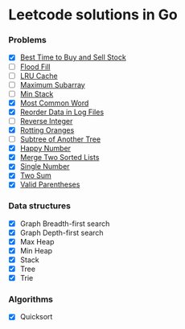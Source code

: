 # Leetcode solutions in Go

### Problems

- [x] [Best Time to Buy and Sell Stock](https://leetcode.com/problems/best-time-to-buy-and-sell-stock/)
- [ ] [Flood Fill](https://leetcode.com/problems/flood-fill)
- [ ] [LRU Cache](https://leetcode.com/problems/lru-cache/)
- [ ] [Maximum Subarray](https://leetcode.com/problems/maximum-subarray/)
- [ ] [Min Stack](https://leetcode.com/problems/min-stack)
- [x] [Most Common Word](https://leetcode.com/problems/most-common-word/)
- [x] [Reorder Data in Log Files](https://leetcode.com/problems/reorder-data-in-log-files)
- [ ] [Reverse Integer](https://leetcode.com/problems/reverse-integer/)
- [x] [Rotting Oranges](https://leetcode.com/problems/rotting-oranges)
- [ ] [Subtree of Another Tree](https://leetcode.com/problems/subtree-of-another-tree)
- [x] [Happy Number](https://leetcode.com/problems/happy-number/)
- [x] [Merge Two Sorted Lists](https://leetcode.com/problems/merge-two-sorted-lists/)
- [x] [Single Number](https://leetcode.com/problems/single-number/)
- [x] [Two Sum](https://leetcode.com/problems/two-sum/)
- [x] [Valid Parentheses](https://leetcode.com/problems/valid-parentheses/)

### Data structures

- [x] Graph Breadth-first search
- [x] Graph Depth-first search
- [x] Max Heap
- [x] Min Heap
- [x] Stack
- [x] Tree
- [x] Trie

### Algorithms

- [x] Quicksort
